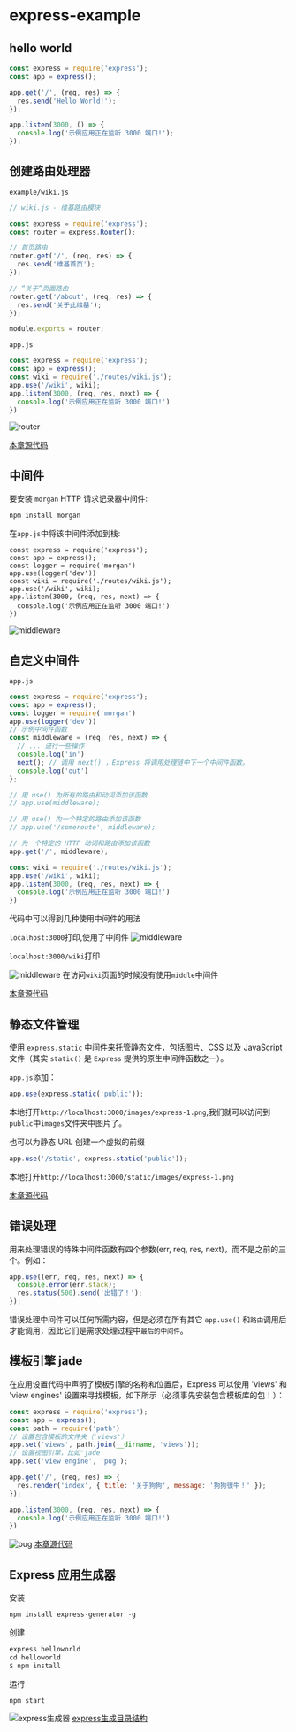 # express-example

## hello world

```js
const express = require('express');
const app = express();

app.get('/', (req, res) => {
  res.send('Hello World!');
});

app.listen(3000, () => {
  console.log('示例应用正在监听 3000 端口!');
});
```

## 创建路由处理器

`example/wiki.js`
```js
// wiki.js - 维基路由模块

const express = require('express');
const router = express.Router();

// 首页路由
router.get('/', (req, res) => {
  res.send('维基首页');
});

// “关于”页面路由
router.get('/about', (req, res) => {
  res.send('关于此维基');
});

module.exports = router;
```

`app.js`

```js
const express = require('express');
const app = express();
const wiki = require('./routes/wiki.js');
app.use('/wiki', wiki);
app.listen(3000, (req, res, next) => {
  console.log('示例应用正在监听 3000 端口!')
})
```

![router](../.vuepress/public/img/express-1.png  'router')

[本章源代码](https://github.com/hbbaly/express-learn/tree/f6b915a4233ec083e4d42aeae0816a37affa7b5b '本章源代码')

## 中间件 

要安装 `morgan` HTTP 请求记录器中间件:

```js
npm install morgan
```

在`app.js`中将该中间件添加到栈:
```js{3,4}
const express = require('express');
const app = express();
const logger = require('morgan')
app.use(logger('dev'))
const wiki = require('./routes/wiki.js');
app.use('/wiki', wiki);
app.listen(3000, (req, res, next) => {
  console.log('示例应用正在监听 3000 端口!')
})
```
![middleware](../.vuepress/public/img/express-2.png  'middleware')


## 自定义中间件
`app.js`
```js
const express = require('express');
const app = express();
const logger = require('morgan')
app.use(logger('dev'))
// 示例中间件函数
const middleware = (req, res, next) => {
  // ... 进行一些操作
  console.log('in')
  next(); // 调用 next() ，Express 将调用处理链中下一个中间件函数。
  console.log('out')
};

// 用 use() 为所有的路由和动词添加该函数
// app.use(middleware);

// 用 use() 为一个特定的路由添加该函数
// app.use('/someroute', middleware);

// 为一个特定的 HTTP 动词和路由添加该函数
app.get('/', middleware);

const wiki = require('./routes/wiki.js');
app.use('/wiki', wiki);
app.listen(3000, (req, res, next) => {
  console.log('示例应用正在监听 3000 端口!')
})
```
代码中可以得到几种使用中间件的用法

`localhost:3000`打印,使用了中间件
![middleware](../.vuepress/public/img/express-3.png  'middleware')


`localhost:3000/wiki`打印

![middleware](../.vuepress/public/img/express-4.png  'middleware')
在访问`wiki`页面的时候没有使用`middle`中间件

[本章源代码](https://github.com/hbbaly/express-learn/tree/9f8e82892cbada98901698f028378786f71ab8f6 '本章源代码')


## 静态文件管理

使用 `express.static` 中间件来托管静态文件，包括图片、CSS 以及 JavaScript 文件（其实 `static()` 是 `Express` 提供的原生中间件函数之一）。

`app.js`添加：

```js
app.use(express.static('public'));
```

本地打开`http://localhost:3000/images/express-1.png`,我们就可以访问到`public`中`images`文件夹中图片了。

也可以为静态 URL 创建一个虚拟的前缀

```js
app.use('/static', express.static('public'));
```

本地打开`http://localhost:3000/static/images/express-1.png`

[本章源代码](https://github.com/hbbaly/express-learn/commit/f7dca0f645586b750ba21d15917e014cbc9e7f62 '本章源代码')
## 错误处理

用来处理错误的特殊中间件函数有四个参数(err, req, res, next)，而不是之前的三个。例如：

```js
app.use((err, req, res, next) => {
  console.error(err.stack);
  res.status(500).send('出错了！');
});
```

错误处理中间件可以任何所需内容，但是必须在所有其它 `app.use()` 和`路由`调用后才能调用，因此它们是需求处理过程中`最后的中间件`。

## 模板引擎 jade

在应用设置代码中声明了模板引擎的名称和位置后，Express 可以使用 'views' 和 'view engines' 设置来寻找模板，如下所示（必须事先安装包含模板库的包！）：

```js
const express = require('express');
const app = express();
const path = require('path')
// 设置包含模板的文件夹（'views'）
app.set('views', path.join(__dirname, 'views'));
// 设置视图引擎，比如'jade'
app.set('view engine', 'pug');

app.get('/', (req, res) => {
  res.render('index', { title: '关于狗狗', message: '狗狗很牛！' });
});

app.listen(3000, (req, res, next) => {
  console.log('示例应用正在监听 3000 端口!')
})
```

![pug](../.vuepress/public/img/express-5.png  'pug')
[本章源代码](https://github.com/hbbaly/express-learn/tree/7682660160e394093c6bcb478fb0d981a797d12c '本章源代码')

## Express 应用生成器
安装
```js
npm install express-generator -g
```
创建
```js
express helloworld
cd helloworld
$ npm install
```
运行
```js
npm start
```
![express生成器](../.vuepress/public/img/express-6.png  'express生成器')
[express生成目录结构](https://github.com/hbbaly/express-learn/tree/9ae5ad4c5b241cbef7003064dfaccd5455269154/helloworld 'express生成目录结构')


